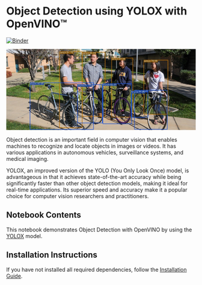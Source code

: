 # Object Detection using YOLOX with OpenVINO™

[![Binder](https://mybinder.org/badge_logo.svg)](https://mybinder.org/v2/gh/openvinotoolkit/openvino_notebooks/HEAD?filepath=notebooks%2F213-question-answering%2F213-question-answering.ipynb)

<img src="./test.jpg">

Object detection is an important field in computer vision that enables machines to recognize and locate objects in images or videos. It has various applications in autonomous vehicles, surveillance systems, and medical imaging. 

YOLOX, an improved version of the YOLO (You Only Look Once) model, is advantageous in that it achieves state-of-the-art accuracy while being significantly faster than other object detection models, making it ideal for real-time applications. Its superior speed and accuracy make it a popular choice for computer vision researchers and practitioners.

## Notebook Contents

This notebook demonstrates Object Detection with OpenVINO by using the [YOLOX](https://github.com/Megvii-BaseDetection/YOLOX) model.

## Installation Instructions

If you have not installed all required dependencies, follow the [Installation Guide](../../README.md).

